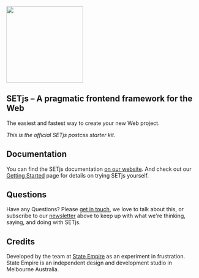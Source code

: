 <a href="https://setjs.org"><img src="http://dev.setjs.org/images/social/github.png" width="200"></a>
<br />

## SETjs – A pragmatic frontend framework for the Web
The easiest and fastest way to create your new Web project.

_This is the official SETjs postcss starter kit._

## Documentation

You can find the SETjs documentation [on our website](https://setjs.org/docs). And check out our [Getting Started](https://setjs.org/docs/getting-started) page for details on trying SETjs yourself.

## Questions

Have any Questions? Please [get in touch](https://stateempire.com/contact), we love to talk about this, or subscribe to our [newsletter](https://setjs.org) above to keep up with what we're thinking, saying, and doing with SETjs.

## Credits

Developed by the team at [State Empire](https://stateempire.com) as an experiment in frustration. State Empire is an independent design and development studio in Melbourne Australia.

